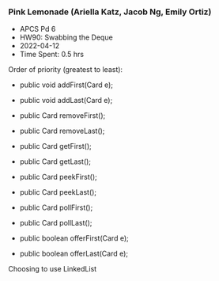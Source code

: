 ### Pink Lemonade (Ariella Katz, Jacob Ng, Emily Ortiz)
* APCS Pd 6
* HW90: Swabbing the Deque
* 2022-04-12
* Time Spent: 0.5 hrs

Order of priority (greatest to least):
* public void addFirst(Card e);
* public void addLast(Card e);
* public Card removeFirst();
* public Card removeLast();
* public Card getFirst();
* public Card getLast();

* public Card peekFirst();
* public Card peekLast();
* public Card pollFirst();
* public Card pollLast();
* public boolean offerFirst(Card e);
* public boolean offerLast(Card e);

Choosing to use LinkedList
